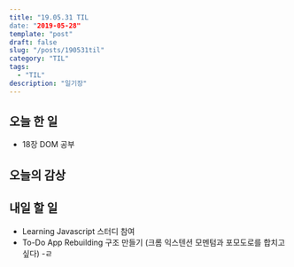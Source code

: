 ```yaml
---
title: "19.05.31 TIL
date: "2019-05-28"
template: "post"
draft: false
slug: "/posts/190531til"
category: "TIL"
tags:
  - "TIL"
description: "일기장"
---
```


## 오늘 한 일
 - <Learning Javascript> 18장 DOM 공부
  
## 오늘의 감상

## 내일 할 일
 - Learning Javascript 스터디 참여
 - To-Do App Rebuilding 구조 만들기 (크롬 익스텐션 모멘텀과 포모도로를 합치고 싶다)
 -ㄹ